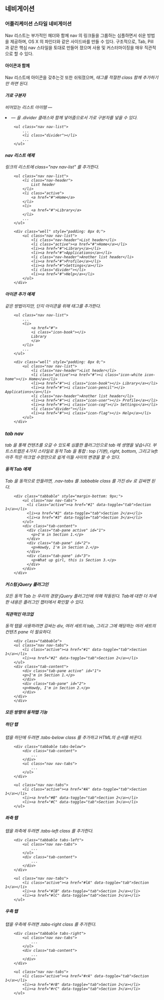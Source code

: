<!--
layout: 'post'
section: 'Cornerstone Framework'
title: '네비게이션'
outline: '네비게이션'
date: '2012-11-16'
tagstr: 'widget'
subsection: ‘본문’
order: '[4, 2, 2]'
-->

## 네비게이션 

### 어플리케이션 스타일 네비게이션

Nav 리스트는 부가적인 헤더와 함께 nav 의 링크들을 그룹하는 심플하면서 쉬운 방법을 제공하며, OS X 의 파인더와 같은 사이드바를 만들 수 있다.
구조적으로, Tab, Pill 과 같은 핵심 nav 스타일을 토대로 만들어 졌으며 사용 및 커스터마이징을 매우 직관적으로 할 수 있다.

#### 아이콘과 함께 
Nav 리스트에 아이콘을 갖추는것 또한 쉬워졌으며, <i> 태그를 적절한 class 함께 추가하기만 하면 된다.

#### 가로 구분자
비어있는 리스트 아이템 — <li> — 을 .divider 클래스와 함께 넣어줌으로서 가로 구분자를 넣을 수 있다.

```
	<ul class="nav nav-list">
        ...
        <li class="divider"></li>
        ...
    </ul>

```

#### nav 리스트 예제
링크의 리스트에 class="nav nav-list" 를 추가한다.

```
    <ul class="nav nav-list">
        <li class="nav-header">
            List header
        </li>
        <li class="active">
            <a href="#">Home</a>
        </li>
        <li>
            <a href="#">Library</a>
        </li>
        ...
    </ul>
```

``` cm
    <div class="well" style="padding: 8px 0;">
        <ul class="nav nav-list">
            <li class="nav-header">List header</li>
            <li class="active"><a href="#">Home</a></li>
            <li><a href="#">Library</a></li>
            <li><a href="#">Applications</a></li>
            <li class="nav-header">Another list header</li>
            <li><a href="#">Profile</a></li>
            <li><a href="#">Settings</a></li>
            <li class="divider"></li>
            <li><a href="#">Help</a></li>
        </ul>
    </div>
```

#### 아이콘 추가 예제
같은 방법이지만, 단지 아이콘을 위해 <i> 태그를 추가한다.

```
    <ul class="nav nav-list">
        ...
        <li>
            <a href="#">
            <i class="icon-book"></i>
            Library
            </a>
        </li>
        ...
    </ul>
```

``` cm
    <div class="well" style="padding: 8px 0;">
        <ul class="nav nav-list">
            <li class="nav-header">List header</li>
            <li class="active"><a href="#"><i class="icon-white icon-home"></i> Home</a></li>
            <li><a href="#"><i class="icon-book"></i> Library</a></li>
            <li><a href="#"><i class="icon-pencil"></i> Applications</a></li>
            <li class="nav-header">Another list header</li>
            <li><a href="#"><i class="icon-user"></i> Profile</a></li>
            <li><a href="#"><i class="icon-cog"></i> Settings</a></li>
            <li class="divider"></li>
            <li><a href="#"><i class="icon-flag"></i> Help</a></li>
        </ul>
    </div>
```

### tab nav

tab 을 통해 컨텐츠를 오갈 수 있도록 심플한 플러그인으로 tab 에 생명을 넣습니다. 부트스트랩은 4가지 스타일로 동적 Tab 을 통합 : top (기본), right, bottom, 그리고 left 아주 작은 마크업 수정만으로 쉽게 이들 사이의 변경을 할 수 있다.

#### 동적 Tab 예제
Tab 을 동적으로 만들려면, .nav-tabs 를 .tabbable class 를 가진 div 로 감싸면 된다.

``` cm
    <div class="tabbable" style="margin-bottom: 9px;">
        <ul class="nav nav-tabs">
          <li class="active"><a href="#1" data-toggle="tab">Section 1</a></li>
          <li><a href="#2" data-toggle="tab">Section 2</a></li>
          <li><a href="#3" data-toggle="tab">Section 3</a></li>
        </ul>
        <div class="tab-content">
          <div class="tab-pane active" id="1">
            <p>I'm in Section 1.</p>
          </div>
          <div class="tab-pane" id="2">
            <p>Howdy, I'm in Section 2.</p>
          </div>
          <div class="tab-pane" id="3">
            <p>What up girl, this is Section 3.</p>
          </div>
        </div>
    </div>
```

#### 커스텀 jQuery 플러그인
모든 동적 Tab 는 우리의 경량 jQuery 플러그인에 의해 작동된다. Tab에 대한 더 자세한 내용은 플러그인 챕터에서 확인할 수 있다.

#### 직관적인 마크업
동적 탭을 사용하려면 감싸는 div, 여러 세트의 tab, 그리고 그에 해당하는 여러 세트의 컨텐츠 pane 이 필요하다.

```
    <div class="tabbable">
    <ul class="nav nav-tabs">
        <li class="active"><a href="#1" data-toggle="tab">Section 1</a></li>
        <li><a href="#2" data-toggle="tab">Section 2</a></li>
    </ul>
    <div class="tab-content">
        <div class="tab-pane active" id="1">
        <p>I'm in Section 1.</p>
        </div>
        <div class="tab-pane" id="2">
        <p>Howdy, I'm in Section 2.</p>
        </div>
    </div>
    </div>
```

#### 모든 방향의 동적탭 기능

##### 하단 탭

탭을 하단에 두려면 .tabs-below class 를 추가하고 HTML의 순서를 바꾼다.

```
    <div class="tabbable tabs-below">
        <div class="tab-content">
            ...
        </div>
        <ul class="nav nav-tabs">
            ...
        </ul>
    </div>
```
``` cm
    <ul class="nav nav-tabs">
        <li class="active"><a href="#A" data-toggle="tab">Section 1</a></li>
        <li><a href="#B" data-toggle="tab">Section 2</a></li>
        <li><a href="#C" data-toggle="tab">Section 3</a></li>
    </ul>
```

##### 좌측 탭

탭을 좌측에 두려면 .tabs-left class 를 추가한다.

```
    <div class="tabbable tabs-left">
        <ul class="nav nav-tabs">
            ...
        </ul>
        <div class="tab-content">
            ...
        </div>
    </div>
```

``` cm
    <ul class="nav nav-tabs">
        <li class="active"><a href="#lA" data-toggle="tab">Section 1</a></li>
        <li><a href="#lB" data-toggle="tab">Section 2</a></li>
        <li><a href="#lC" data-toggle="tab">Section 3</a></li>
    </ul>
```


##### 우측 탭

탭을 우측에 두려면 .tabs-right class 를 추가한다.

```
    <div class="tabbable tabs-right">
        <ul class="nav nav-tabs">
            ...
        </ul>
        <div class="tab-content">
            ...
        </div>
    </div>
```

``` cm
    <ul class="nav nav-tabs">
        <li class="active"><a href="#rA" data-toggle="tab">Section 1</a></li>
        <li><a href="#rB" data-toggle="tab">Section 2</a></li>
        <li><a href="#rC" data-toggle="tab">Section 3</a></li>
    </ul>
```

